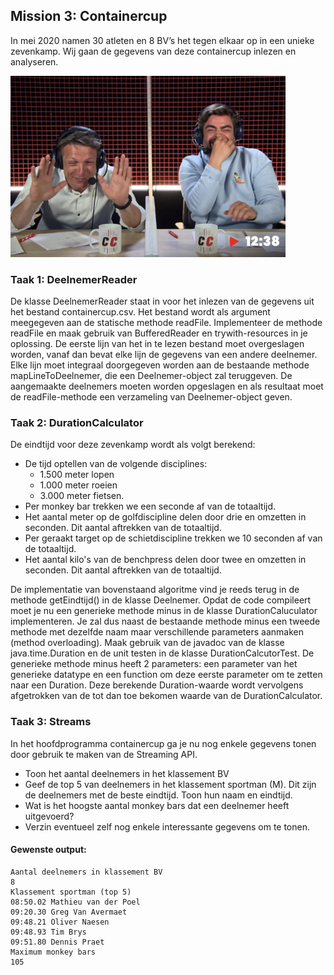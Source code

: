 ## Mission 3: Containercup
In mei 2020 namen 30 atleten en 8 BV’s het tegen elkaar op in een unieke zevenkamp. Wij
gaan de gegevens van deze containercup inlezen en analyseren.

![containercup](containercup.png)

### Taak 1: DeelnemerReader
De klasse DeelnemerReader staat in voor het inlezen van de gegevens uit het bestand
containercup.csv. Het bestand wordt als argument meegegeven aan de statische methode
readFile. Implementeer de methode readFile en maak gebruik van BufferedReader en trywith-resources in je oplossing. De eerste lijn van het in te lezen bestand moet overgeslagen
worden, vanaf dan bevat elke lijn de gegevens van een andere deelnemer. Elke lijn moet
integraal doorgegeven worden aan de bestaande methode mapLineToDeelnemer, die een
Deelnemer-object zal teruggeven. De aangemaakte deelnemers moeten worden opgeslagen en
als resultaat moet de readFile-methode een verzameling van Deelnemer-object geven.

### Taak 2: DurationCalculator
De eindtijd voor deze zevenkamp wordt als volgt berekend:
- De tijd optellen van de volgende disciplines:
  - 1.500 meter lopen
  - 1.000 meter roeien
  - 3.000 meter fietsen.
- Per monkey bar trekken we een seconde af van de totaaltijd.
- Het aantal meter op de golfdiscipline delen door drie en omzetten in seconden. Dit
aantal aftrekken van de totaaltijd.
- Per geraakt target op de schietdiscipline trekken we 10 seconden af van de totaaltijd.
- Het aantal kilo's van de benchpress delen door twee en omzetten in seconden. Dit
aantal aftrekken van de totaaltijd.

De implementatie van bovenstaand algoritme vind je reeds terug in de methode getEindtijd()
in de klasse Deelnemer. Opdat de code compileert moet je nu een generieke methode minus
in de klasse DurationCaluculator implementeren. Je zal dus naast de bestaande methode
minus een tweede methode met dezelfde naam maar verschillende parameters aanmaken
(method overloading). Maak gebruik van de javadoc van de klasse java.time.Duration en de
unit testen in de klasse DurationCalcutorTest. De generieke methode minus heeft 2
parameters: een parameter van het generieke datatype en een function om deze eerste
parameter om te zetten naar een Duration. Deze berekende Duration-waarde wordt
vervolgens afgetrokken van de tot dan toe bekomen waarde van de DurationCalculator.

### Taak 3: Streams
In het hoofdprogramma containercup ga je nu nog enkele gegevens tonen door gebruik te
maken van de Streaming API.
- Toon het aantal deelnemers in het klassement BV
- Geef de top 5 van deelnemers in het klassement sportman (M). Dit zijn de deelnemers
met de beste eindtijd. Toon hun naam en eindtijd.
- Wat is het hoogste aantal monkey bars dat een deelnemer heeft uitgevoerd?
- Verzin eventueel zelf nog enkele interessante gegevens om te tonen.

#### Gewenste output:
```
Aantal deelnemers in klassement BV
8
Klassement sportman (top 5)
08:50.02 Mathieu van der Poel
09:20.30 Greg Van Avermaet
09:48.21 Oliver Naesen
09:48.93 Tim Brys
09:51.80 Dennis Praet
Maximum monkey bars
105
```
